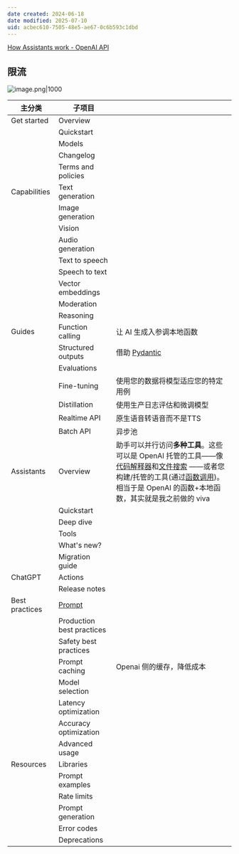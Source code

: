 ```yaml
---
date created: 2024-06-18
date modified: 2025-07-10
uid: acbec610-7505-48e5-ae67-0c6b593c1dbd
---
```

<!-- more -->

[How Assistants work - OpenAI API](https://platform.openai.com/docs/assistants/how-it-works)

## 限流

![image.png|1000](https://imagehosting4picgo.oss-cn-beijing.aliyuncs.com/imagehosting/fix-dir%2Fpicgo%2Fpicgo-clipboard-images%2F2024%2F10%2F27%2F04-27-30-a4b9a2b46b404be9adbfdd83d2876a2f-202410270427685-ad1693.png)

| 主分类            | 子项目                       |                                                                                                                                                                                                                                                                                                                                   |
| -------------- | ------------------------- | --------------------------------------------------------------------------------------------------------------------------------------------------------------------------------------------------------------------------------------------------------------------------------------------------------------------------------- |
| Get started    | Overview                  |                                                                                                                                                                                                                                                                                                                                   |
|                | Quickstart                |                                                                                                                                                                                                                                                                                                                                   |
|                | Models                    |                                                                                                                                                                                                                                                                                                                                   |
|                | Changelog                 |                                                                                                                                                                                                                                                                                                                                   |
|                | Terms and policies        |                                                                                                                                                                                                                                                                                                                                   |
| Capabilities   | Text generation           |                                                                                                                                                                                                                                                                                                                                   |
|                | Image generation          |                                                                                                                                                                                                                                                                                                                                   |
|                | Vision                    |                                                                                                                                                                                                                                                                                                                                   |
|                | Audio generation          |                                                                                                                                                                                                                                                                                                                                   |
|                | Text to speech            |                                                                                                                                                                                                                                                                                                                                   |
|                | Speech to text            |                                                                                                                                                                                                                                                                                                                                   |
|                | Vector embeddings         |                                                                                                                                                                                                                                                                                                                                   |
|                | Moderation                |                                                                                                                                                                                                                                                                                                                                   |
|                | Reasoning                 |                                                                                                                                                                                                                                                                                                                                   |
| Guides         | Function calling          | 让 AI 生成入参调本地函数                                                                                                                                                                                                                                                                                                                    |
|                | Structured outputs        | 借助 [Pydantic](Pydantic.md)                                                                                                                                                                                                                                                                                                                   |
|                | Evaluations               |                                                                                                                                                                                                                                                                                                                                   |
|                | Fine-tuning               | 使用您的数据将模型适应您的特定用例                                                                                                                                                                                                                                                                                                                 |
|                | Distillation              | 使用生产日志评估和微调模型                                                                                                                                                                                                                                                                                                                     |
|                | Realtime API              | 原生语音转语音而不是TTS                                                                                                                                                                                                                                                                                                                     |
|                | Batch API                 | 异步池                                                                                                                                                                                                                                                                                                                               |
| Assistants     | Overview                  | 助手可以并行访问**多种工具**。这些可以是 OpenAI 托管的工具——像[代码解释器](https://platform.openai.com/docs/assistants/tools/code-interpreter)和[文件搜索](https://platform.openai.com/docs/assistants/tools/file-search) ——或者您构建/托管的工具(通过[函数调用](https://platform.openai.com/docs/assistants/tools/function-calling))。相当于是 OpenAI 的函数+本地函数，其实就是我之前做的 viva |
|                | Quickstart                |                                                                                                                                                                                                                                                                                                                                   |
|                | Deep dive                 |                                                                                                                                                                                                                                                                                                                                   |
|                | Tools                     |                                                                                                                                                                                                                                                                                                                                   |
|                | What's new?               |                                                                                                                                                                                                                                                                                                                                   |
|                | Migration guide           |                                                                                                                                                                                                                                                                                                                                   |
| ChatGPT        | Actions                   |                                                                                                                                                                                                                                                                                                                                   |
|                | Release notes             |                                                                                                                                                                                                                                                                                                                                   |
| Best practices | [Prompt](Prompt.md)                 |                                                                                                                                                                                                                                                                                                                                   |
|                | Production best practices |                                                                                                                                                                                                                                                                                                                                   |
|                | Safety best practices     |                                                                                                                                                                                                                                                                                                                                   |
|                | Prompt caching            | Openai 侧的缓存，降低成本                                                                                                                                                                                                                                                                                                                  |
|                | Model selection           |                                                                                                                                                                                                                                                                                                                                   |
|                | Latency optimization      |                                                                                                                                                                                                                                                                                                                                   |
|                | Accuracy optimization     |                                                                                                                                                                                                                                                                                                                                   |
|                | Advanced usage            |                                                                                                                                                                                                                                                                                                                                   |
| Resources      | Libraries                 |                                                                                                                                                                                                                                                                                                                                   |
|                | Prompt examples           |                                                                                                                                                                                                                                                                                                                                   |
|                | Rate limits               |                                                                                                                                                                                                                                                                                                                                   |
|                | Prompt generation         |                                                                                                                                                                                                                                                                                                                                   |
|                | Error codes               |                                                                                                                                                                                                                                                                                                                                   |
|                | Deprecations              |                                                                                                                                                                                                                                                                                                                                   |
